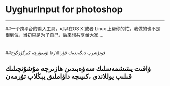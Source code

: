 # UyghurInput for photoshop
___________________
##一个跨平台的输入工具，可以在OS X 或者 Linux 上帮你的忙，我做的也不是很到位，当初只是为了自己，后来想共享给大家....
#
##فوتۇشوپ دىگەندەك قۇراللارغا ئۇيغۇرچە كىرگۈزگۈچ
## ۋاقىت يىتىشمەسلىك سەۋەبىدىن ھازىرچە مۇشۇنچىلىك قىلىپ يوللاندى ،كىيىچە داۋاملىق يېڭلاپ تۇرمەن
